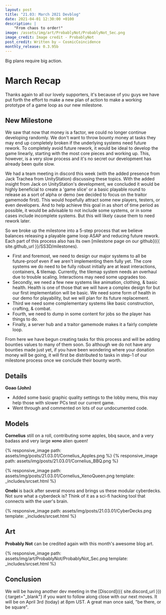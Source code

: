 ```yaml
---
layout: post
title: "21.03: March 2021 Devblog"
date: 2021-04-01 12:30:00 +0100
description: |
    "From chaos to order!"
image: /assets/img/art/ProbablyNot/ProbablyNot_Sec.png
image_credit: Image credit - ProbablyNot
post_credit: Written by – CosmicCoincidence
monthly_release: 0.3.95b
---
```


Big plans require big action.

# March Recap

Thanks again to all our lovely supporters, it's because of you guys we have put forth the effort to make a new plan of action to make a working prototype of a game loop as our new milestone.

## New Milestone

We saw that now that money is a factor, we could no longer continue developing randomly. We don't want to throw bounty money at tasks they may end up completely broken if the underlying systems need future rework. To completely avoid future rework, it would be ideal to develop the game linearly, starting with the most core pieces and working up. This, however, is a very slow process and it's no secret our development has already been quite slow.

We had a team meeting in discord this week (with the added presence from Jack Trachea from UnityStation) discussing these topics. With the added insight from Jack on UnityStation's development, we concluded it would be highly beneficial to create a 'game slice' or a basic playable round to release as a sort of alpha or demo (we decided to focus on the traitor gamemode first). This would hopefully attract some new players, testers, or even developers. And to help achieve this goal in as short of time period as possible, it would be advisable to not include some systems, or in some cases include incomplete systems. But this will likely cause them to need rework later.

So we broke up the milestone into a 5-step process that we believe balances releasing a playable game loop ASAP and reducing future rework. Each part of this process also has its own [milestone page on our github]({{ site.github_url }}/SS3D/milestones).
- First and foremost, we need to design our major systems to all be future-proof even if we aren't implementing them fully yet. The core systems we do need to be fully robust initially are at least interactions, containers, & tilemap. Currently, the tilemap system needs an overhaul due to trouble scaling. Interactions may need some upgrades too.
- Secondly, we need a few new systems like animation, clothing, & basic health. Health is one of those that we will have a complex design for but our first implementation will be basic. We need some form of health in our demo for playability, but we will plan for its future replacement.
- Third we need some complementary systems like basic construction, crafting, & combat.
- Fourth, we need to dump in some content for jobs so the player has things to do.
- Finally, a server hub and a traitor gamemode makes it a fairly complete loop.

From here we have begun creating tasks for this process and will be adding bounties values to many of them soon. So although we do not have any bounties made just yet, if you have been wondering where your donation money will be going, it will first be distributed to tasks in step-1 of our milestone process once we conclude their bounty worth.

## Details

**Goao (John)**

- Added some basic graphic quality settings to the lobby menu, this may help those with slower PCs test our current game.
- Went through and commented on lots of our undocumented code.

## Models

**Cornelius** still on a roll, contributing some apples, bbq sauce, and a very badass and very large ~~xeno~~ alien queen!

<div class='horizontal-2' markdown='1'>
  {% responsive_image path: assets/img/posts/21.03.01/Cornelius_Apples.png %}
  {% responsive_image path: assets/img/posts/21.03.01/Cornelius_BBQ.png %}
</div>

{% responsive_image path: assets/img/posts/21.03.01/Cornelius_XenoQueen.png template: _includes/srcset.html %}

**Onebi** is back after several moons and brings us these modular cyberdecks. Not sure what a cyberdeck is? Think of it as a sci-fi hacking tool that connects with the user's brain.

{% responsive_image path: assets/img/posts/21.03.01/CyberDecks.png template: _includes/srcset.html %}

## Art

**Probably Not** can be credited again with this month's awesome blog art.

{% responsive_image path: assets/img/art/ProbablyNot/ProbablyNot_Sec.png template: _includes/srcset.html %}

## Conclusion

We will be having another dev meeting in the [Discord]({{ site.discord_url }}){:target="_blank"} if you want to follow along close with our next moves. It will be on April 3rd (today) at 8pm UST. A great man once said, "be there, or be square".
